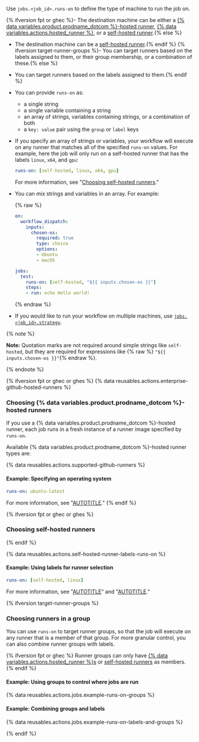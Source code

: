 Use `jobs.<job_id>.runs-on` to define the type of machine to run the job on.

{% ifversion fpt or ghec %}- The destination machine can be either a [{% data variables.product.prodname_dotcom %}-hosted runner](#choosing-github-hosted-runners), [{% data variables.actions.hosted_runner %}](#choosing-runners-in-a-group), or a [self-hosted runner](#choosing-self-hosted-runners).{% else %}
- The destination machine can be a [self-hosted runner](#choosing-self-hosted-runners).{% endif %}
{% ifversion target-runner-groups %}- You can target runners based on the labels assigned to them, or their group membership, or a combination of these.{% else %}
- You can target runners based on the labels assigned to them.{% endif %}
- You can provide `runs-on` as:
  - a single string
  - a single variable containing a string
  - an array of strings, variables containing strings, or a combination of both
  - a `key: value` pair using the `group` or `label` keys
- If you specify an array of strings or variables, your workflow will execute on any runner that matches all of the specified `runs-on` values. For example, here the job will only run on a self-hosted runner that has the labels `linux`, `x64`, and `gpu`:

  ```yaml
  runs-on: [self-hosted, linux, x64, gpu]
  ```

  For more information, see "[Choosing self-hosted runners](#choosing-self-hosted-runners)."
- You can mix strings and variables in an array. For example:

  {% raw %}

  ```yaml
  on:
    workflow_dispatch:
      inputs:
        chosen-os:
          required: true
          type: choice
          options:
          - Ubuntu
          - macOS

  jobs:
    test:
      runs-on: [self-hosted, "${{ inputs.chosen-os }}"]
      steps:
      - run: echo Hello world!
  ```

  {% endraw %}

- If you would like to run your workflow on multiple machines, use [`jobs.<job_id>.strategy`](/actions/using-workflows/workflow-syntax-for-github-actions#jobsjob_idstrategy).

{% note %}

**Note:** Quotation marks are not required around simple strings like `self-hosted`, but they are required for expressions like {% raw %} `"${{ inputs.chosen-os }}"`{% endraw %}.

{% endnote %}

{% ifversion fpt or ghec or ghes %}
{% data reusables.actions.enterprise-github-hosted-runners %}

### Choosing {% data variables.product.prodname_dotcom %}-hosted runners

If you use a {% data variables.product.prodname_dotcom %}-hosted runner, each job runs in a fresh instance of a runner image specified by `runs-on`.

Available {% data variables.product.prodname_dotcom %}-hosted runner types are:

{% data reusables.actions.supported-github-runners %}

#### Example: Specifying an operating system

```yaml
runs-on: ubuntu-latest
```

For more information, see "[AUTOTITLE](/actions/using-github-hosted-runners/about-github-hosted-runners)."
{% endif %}

{% ifversion fpt or ghec or ghes %}

### Choosing self-hosted runners

{% endif %}

{% data reusables.actions.self-hosted-runner-labels-runs-on %}

#### Example: Using labels for runner selection

```yaml
runs-on: [self-hosted, linux]
```

For more information, see "[AUTOTITLE](/actions/hosting-your-own-runners/managing-self-hosted-runners/about-self-hosted-runners)" and "[AUTOTITLE](/actions/hosting-your-own-runners/managing-self-hosted-runners/using-self-hosted-runners-in-a-workflow)."

{% ifversion target-runner-groups %}

### Choosing runners in a group

You can use `runs-on` to target runner groups, so that the job will execute on any runner that is a member of that group. For more granular control, you can also combine runner groups with labels.

{% ifversion fpt or ghec %}
Runner groups can only have [{% data variables.actions.hosted_runner %}s](/actions/using-github-hosted-runners/using-larger-runners) or [self-hosted runners](/actions/hosting-your-own-runners) as members.
{% endif %}

#### Example: Using groups to control where jobs are run

{% data reusables.actions.jobs.example-runs-on-groups %}

#### Example: Combining groups and labels

{% data reusables.actions.jobs.example-runs-on-labels-and-groups %}

{% endif %}
